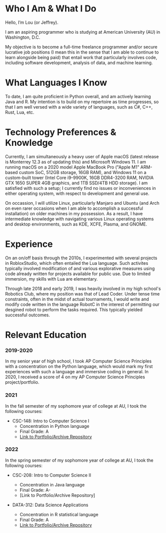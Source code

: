 # Who I Am & What I Do

Hello, I’m Lou (or Jeffrey).

I am an aspiring programmer who is studying at American University (AU) in Washington, D.C.

My objective is to become a full-time freelance programmer and/or secure lucrative job positions (I mean this in the sense that I am able to continue to learn alongside being paid) that entail work that particularly involves code, including software development, analysis of data, and machine learning.

# What Languages I Know

To date, I am quite proficient in Python overall, and am actively learning Java and R. My intention is to build on my repertoire as time progresses, so that I am well versed with a wide variety of languages, such as C#, C++, Rust, Lua, etc.

# Technology Preferences & Knowledge

Currently, I am simultaneously a heavy user of Apple macOS (latest release is Monterrey 12.3 as of updating this) and Microsoft Windows 11. I am running macOS on a 2020 model Apple MacBook Pro ("Apple M1" ARM-based custom SoC, 512GB storage, 16GB RAM), and Windows 11 on a custom-built tower (Intel Core i9-9900K, 16GB DDR4-3200 RAM, NVIDIA GTX 1650 SUPER 4GB graphics, and 1TB SSD/4TB HDD storage). I am satisfied with such a setup; I currently find no issues or inconveniences in either operating system, with respect to development and general use. 

On occassion, I will utilize Linux, particularly Manjaro and Ubuntu (and Arch on even rarer occasions when I am able to accomplish a successful installation) on older machines in my possession. As a result, I have intermediate knowledge with navigating various Linux operating systems and desktop environments, such as KDE, XCFE, Plasma, and GNOME.

# Experience
On an on/off basis through the 2010s, I experimented with several projects in RobloxStudio, which often entailed the Lua language. Such activites typically involved modification of and various explorative measures using code already written for projects available for public use. Due to limited immersion, my skills with Lua are elementary.

Through late 2018 and early 2019, I was heavily involved in my high school's Robotics Club, where my position was that of Lead Coder. Under tense time constraints, often in the midst of actual tournaments, I would write and modify code written in the language RobotC in the interest of permitting our desgined robot to perform the tasks required. This typically yielded successful outcomes.

# Relevant Education
### 2019-2020
In my senior year of high school, I took AP Computer Science Principles with a concentration on the Python language, which would mark my first experiences with such a language and immersive coding in general. In 2020, I received a score of 4 on my AP Computer Science Principles project/portfolio.

### 2021
In the fall semester of my sophomore year of college at AU, I took the following courses:
- CSC-148: Intro to Computer Science I
  - Concentration in Python language
  - Final Grade: A
  - [Link to Portfolio/Archive Repository](https://github.com/JefficialBusiness/CSC148_Archives_Fall21)

### 2022
In the spring semester of my sophomore year of college at AU, I took the following courses:
- CSC-208: Intro to Computer Science II
  - Concentration in Java language
  - Final Grade: A-
  - [Link to Portfolio/Archive Repository]

- DATA-312: Data Science Applications
  - Concentration in R statistical language
  - Final Grade: A
  - [Link to Portfolio/Archive Repository](https://github.com/JefficialBusiness/DATA312_Archives_Spring22)

<!---
wjeff1648/wjeff1648 is a ✨ special ✨ repository because its `README.md` (this file) appears on your GitHub profile.
You can click the Preview link to take a look at your changes.
--->
